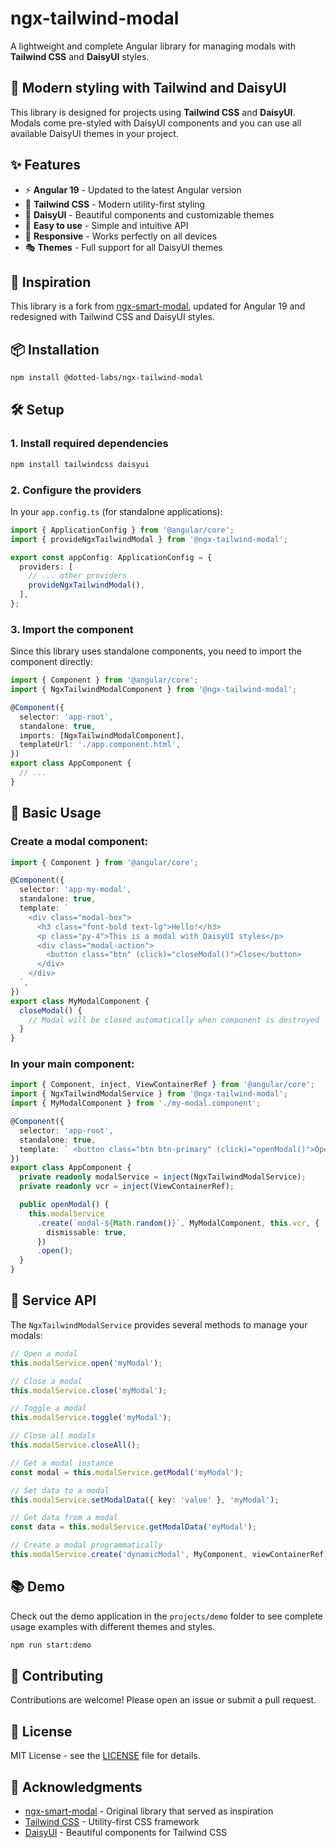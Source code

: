 # ngx-tailwind-modal

A lightweight and complete Angular library for managing modals with **Tailwind CSS** and **DaisyUI** styles.

## 🎨 Modern styling with Tailwind and DaisyUI

This library is designed for projects using **Tailwind CSS** and **DaisyUI**. Modals come pre-styled with DaisyUI components and you can use all available DaisyUI themes in your project.

## ✨ Features

- ⚡ **Angular 19** - Updated to the latest Angular version
- 🎨 **Tailwind CSS** - Modern utility-first styling
- 🌈 **DaisyUI** - Beautiful components and customizable themes
- 🔧 **Easy to use** - Simple and intuitive API
- 📱 **Responsive** - Works perfectly on all devices
- 🎭 **Themes** - Full support for all DaisyUI themes

## 🚀 Inspiration

This library is a fork from [ngx-smart-modal](https://github.com/maximelafarie/ngx-smart-modal), updated for Angular 19 and redesigned with Tailwind CSS and DaisyUI styles.

## 📦 Installation

```bash
npm install @dotted-labs/ngx-tailwind-modal
```

## 🛠️ Setup

### 1. Install required dependencies

```bash
npm install tailwindcss daisyui
```

### 2. Configure the providers

In your `app.config.ts` (for standalone applications):

```typescript
import { ApplicationConfig } from '@angular/core';
import { provideNgxTailwindModal } from '@ngx-tailwind-modal';

export const appConfig: ApplicationConfig = {
  providers: [
    // ... other providers
    provideNgxTailwindModal(),
  ],
};
```

### 3. Import the component

Since this library uses standalone components, you need to import the component directly:

```typescript
import { Component } from '@angular/core';
import { NgxTailwindModalComponent } from '@ngx-tailwind-modal';

@Component({
  selector: 'app-root',
  standalone: true,
  imports: [NgxTailwindModalComponent],
  templateUrl: './app.component.html',
})
export class AppComponent {
  // ...
}
```

## 🎯 Basic Usage

### Create a modal component:

```typescript
import { Component } from '@angular/core';

@Component({
  selector: 'app-my-modal',
  standalone: true,
  template: `
    <div class="modal-box">
      <h3 class="font-bold text-lg">Hello!</h3>
      <p class="py-4">This is a modal with DaisyUI styles</p>
      <div class="modal-action">
        <button class="btn" (click)="closeModal()">Close</button>
      </div>
    </div>
  `,
})
export class MyModalComponent {
  closeModal() {
    // Modal will be closed automatically when component is destroyed
  }
}
```

### In your main component:

```typescript
import { Component, inject, ViewContainerRef } from '@angular/core';
import { NgxTailwindModalService } from '@ngx-tailwind-modal';
import { MyModalComponent } from './my-modal.component';

@Component({
  selector: 'app-root',
  standalone: true,
  template: ` <button class="btn btn-primary" (click)="openModal()">Open Modal</button> `,
})
export class AppComponent {
  private readonly modalService = inject(NgxTailwindModalService);
  private readonly vcr = inject(ViewContainerRef);

  public openModal() {
    this.modalService
      .create(`modal-${Math.random()}`, MyModalComponent, this.vcr, {
        dismissable: true,
      })
      .open();
  }
}
```

## 🔧 Service API

The `NgxTailwindModalService` provides several methods to manage your modals:

```typescript
// Open a modal
this.modalService.open('myModal');

// Close a modal
this.modalService.close('myModal');

// Toggle a modal
this.modalService.toggle('myModal');

// Close all modals
this.modalService.closeAll();

// Get a modal instance
const modal = this.modalService.getModal('myModal');

// Set data to a modal
this.modalService.setModalData({ key: 'value' }, 'myModal');

// Get data from a modal
const data = this.modalService.getModalData('myModal');

// Create a modal programmatically
this.modalService.create('dynamicModal', MyComponent, viewContainerRef);
```

## 📚 Demo

Check out the demo application in the `projects/demo` folder to see complete usage examples with different themes and styles.

```bash
npm run start:demo
```

## 🤝 Contributing

Contributions are welcome! Please open an issue or submit a pull request.

## 📄 License

MIT License - see the [LICENSE](LICENSE) file for details.

## 🙏 Acknowledgments

- [ngx-smart-modal](https://github.com/maximelafarie/ngx-smart-modal) - Original library that served as inspiration
- [Tailwind CSS](https://tailwindcss.com/) - Utility-first CSS framework
- [DaisyUI](https://daisyui.com/) - Beautiful components for Tailwind CSS
